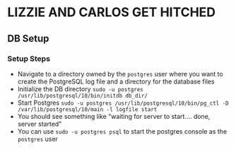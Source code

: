 # LIZZIE AND CARLOS GET HITCHED

## DB Setup

### Setup Steps
* Navigate to a directory owned by the `postgres` user where you want to create the PostgreSQL log file and a directory for the database files
* Initialize the DB directory `sudo -u postgres /usr/lib/postgresql/10/bin/initdb db_dir/`
* Start Postgres `sudo -u postgres /usr/lib/postgresql/10/bin/pg_ctl -D /var/lib/postgresql/10/main -l logfile start`
* You should see something like "waiting for server to start.... done, server started"
* You can use `sudo -u postgres psql` to start the postgres console as the `postgres` user
